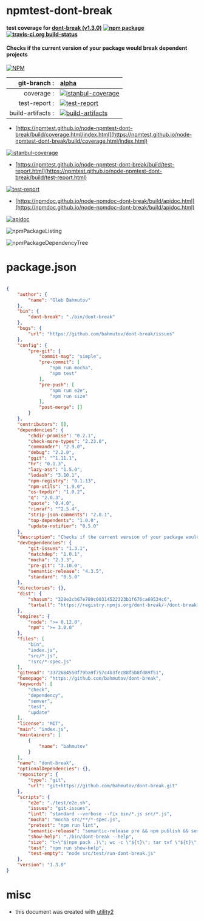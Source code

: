 # npmtest-dont-break

#### test coverage for  [dont-break (v1.3.0)](https://github.com/bahmutov/dont-break)  [![npm package](https://img.shields.io/npm/v/npmtest-dont-break.svg?style=flat-square)](https://www.npmjs.org/package/npmtest-dont-break) [![travis-ci.org build-status](https://api.travis-ci.org/npmtest/node-npmtest-dont-break.svg)](https://travis-ci.org/npmtest/node-npmtest-dont-break)

#### Checks if the current version of your package would break dependent projects

[![NPM](https://nodei.co/npm/dont-break.png?downloads=true&downloadRank=true&stars=true)](https://www.npmjs.com/package/dont-break)

| git-branch : | [alpha](https://github.com/npmtest/node-npmtest-dont-break/tree/alpha)|
|--:|:--|
| coverage : | [![istanbul-coverage](https://npmtest.github.io/node-npmtest-dont-break/build/coverage.badge.svg)](https://npmtest.github.io/node-npmtest-dont-break/build/coverage.html/index.html)|
| test-report : | [![test-report](https://npmtest.github.io/node-npmtest-dont-break/build/test-report.badge.svg)](https://npmtest.github.io/node-npmtest-dont-break/build/test-report.html)|
| build-artifacts : | [![build-artifacts](https://npmtest.github.io/node-npmtest-dont-break/glyphicons_144_folder_open.png)](https://github.com/npmtest/node-npmtest-dont-break/tree/gh-pages/build)|

- [https://npmtest.github.io/node-npmtest-dont-break/build/coverage.html/index.html](https://npmtest.github.io/node-npmtest-dont-break/build/coverage.html/index.html)

[![istanbul-coverage](https://npmtest.github.io/node-npmtest-dont-break/build/screenCapture.buildCi.browser.%252Ftmp%252Fbuild%252Fcoverage.lib.html.png)](https://npmtest.github.io/node-npmtest-dont-break/build/coverage.html/index.html)

- [https://npmtest.github.io/node-npmtest-dont-break/build/test-report.html](https://npmtest.github.io/node-npmtest-dont-break/build/test-report.html)

[![test-report](https://npmtest.github.io/node-npmtest-dont-break/build/screenCapture.buildCi.browser.%252Ftmp%252Fbuild%252Ftest-report.html.png)](https://npmtest.github.io/node-npmtest-dont-break/build/test-report.html)

- [https://npmdoc.github.io/node-npmdoc-dont-break/build/apidoc.html](https://npmdoc.github.io/node-npmdoc-dont-break/build/apidoc.html)

[![apidoc](https://npmdoc.github.io/node-npmdoc-dont-break/build/screenCapture.buildCi.browser.%252Ftmp%252Fbuild%252Fapidoc.html.png)](https://npmdoc.github.io/node-npmdoc-dont-break/build/apidoc.html)

![npmPackageListing](https://npmtest.github.io/node-npmtest-dont-break/build/screenCapture.npmPackageListing.svg)

![npmPackageDependencyTree](https://npmtest.github.io/node-npmtest-dont-break/build/screenCapture.npmPackageDependencyTree.svg)



# package.json

```json

{
    "author": {
        "name": "Gleb Bahmutov"
    },
    "bin": {
        "dont-break": "./bin/dont-break"
    },
    "bugs": {
        "url": "https://github.com/bahmutov/dont-break/issues"
    },
    "config": {
        "pre-git": {
            "commit-msg": "simple",
            "pre-commit": [
                "npm run mocha",
                "npm test"
            ],
            "pre-push": [
                "npm run e2e",
                "npm run size"
            ],
            "post-merge": []
        }
    },
    "contributors": [],
    "dependencies": {
        "chdir-promise": "0.2.1",
        "check-more-types": "2.23.0",
        "commander": "2.9.0",
        "debug": "2.2.0",
        "ggit": "^1.11.1",
        "hr": "0.1.3",
        "lazy-ass": "1.5.0",
        "lodash": "3.10.1",
        "npm-registry": "0.1.13",
        "npm-utils": "1.9.0",
        "os-tmpdir": "1.0.2",
        "q": "2.0.3",
        "quote": "0.4.0",
        "rimraf": "^2.5.4",
        "strip-json-comments": "2.0.1",
        "top-dependents": "1.0.0",
        "update-notifier": "0.5.0"
    },
    "description": "Checks if the current version of your package would break dependent projects",
    "devDependencies": {
        "git-issues": "1.3.1",
        "matchdep": "1.0.1",
        "mocha": "2.3.3",
        "pre-git": "3.10.0",
        "semantic-release": "4.3.5",
        "standard": "8.5.0"
    },
    "directories": {},
    "dist": {
        "shasum": "328e2cb67e780c00314522323b1f676ca69534c6",
        "tarball": "https://registry.npmjs.org/dont-break/-/dont-break-1.3.0.tgz"
    },
    "engines": {
        "node": ">= 0.12.0",
        "npm": ">= 3.0.0"
    },
    "files": [
        "bin",
        "index.js",
        "src/*.js",
        "!src/*-spec.js"
    ],
    "gitHead": "3372684550f79ba9f757c4b3fec88f5b8fd89f51",
    "homepage": "https://github.com/bahmutov/dont-break",
    "keywords": [
        "check",
        "dependency",
        "semver",
        "test",
        "update"
    ],
    "license": "MIT",
    "main": "index.js",
    "maintainers": [
        {
            "name": "bahmutov"
        }
    ],
    "name": "dont-break",
    "optionalDependencies": {},
    "repository": {
        "type": "git",
        "url": "git+https://github.com/bahmutov/dont-break.git"
    },
    "scripts": {
        "e2e": "./test/e2e.sh",
        "issues": "git-issues",
        "lint": "standard --verbose --fix bin/*.js src/*.js",
        "mocha": "mocha src/**/*-spec.js",
        "pretest": "npm run lint",
        "semantic-release": "semantic-release pre && npm publish && semantic-release post",
        "show-help": "./bin/dont-break --help",
        "size": "t=\"$(npm pack .)\"; wc -c \"${t}\"; tar tvf \"${t}\"; rm \"${t}\";",
        "test": "npm run show-help",
        "test-empty": "node src/test/run-dont-break.js"
    },
    "version": "1.3.0"
}
```



# misc
- this document was created with [utility2](https://github.com/kaizhu256/node-utility2)
